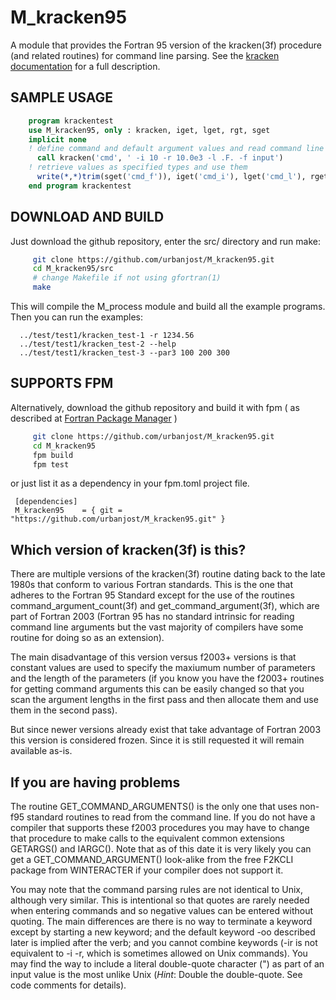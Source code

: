 # M_kracken95

A module that provides the Fortran 95 version of the kracken(3f)
procedure (and related routines) for command line parsing. See the
[kracken documentation](https://urbanjost.github.io/M_kracken95/krackenhelp.html) for a
full description.

## SAMPLE USAGE

```fortran
    program krackentest
    use M_kracken95, only : kracken, iget, lget, rgt, sget
    implicit none
    ! define command and default argument values and read command line arguments
      call kracken('cmd', ' -i 10 -r 10.0e3 -l .F. -f input')
    ! retrieve values as specified types and use them
      write(*,*)trim(sget('cmd_f')), iget('cmd_i'), lget('cmd_l'), rget('cmd_r')
    end program krackentest
```

## DOWNLOAD AND BUILD
Just download the github repository, enter the src/ directory and run make:

```bash
     git clone https://github.com/urbanjost/M_kracken95.git
     cd M_kracken95/src
     # change Makefile if not using gfortran(1)
     make
```

This will compile the M_process module and build all the example programs.
Then you can run the examples:

      ../test/test1/kracken_test-1 -r 1234.56
      ../test/test1/kracken_test-2 --help
      ../test/test1/kracken_test-3 --par3 100 200 300

## SUPPORTS FPM
Alternatively, download the github repository and build it with 
fpm ( as described at [Fortran Package Manager](https://github.com/fortran-lang/fpm) )

```bash
     git clone https://github.com/urbanjost/M_kracken95.git
     cd M_kracken95
     fpm build
     fpm test
```

or just list it as a dependency in your fpm.toml project file.

     [dependencies]
     M_kracken95    = { git = "https://github.com/urbanjost/M_kracken95.git" }

## Which version of kracken(3f) is this?

There are multiple versions of the kracken(3f) routine dating back
to the late 1980s that conform to various Fortran standards. This is
the one that adheres to the Fortran 95 Standard except for the use of
the routines command_argument_count(3f) and get_command_argument(3f),
which are part of Fortran 2003 (Fortran 95 has no standard intrinsic
for reading command line arguments but the vast majority of compilers
have some routine for doing so as an extension).

The main disadvantage of this version versus f2003+ versions is that
constant values are used to specify the maxiumum number of parameters and
the length of the parameters (if you know you have the f2003+ routines
for getting command arguments this can be easily changed so that you
scan the argument lengths in the first pass and then allocate them and
use them in the second pass).

But since newer versions already exist that take advantage of Fortran
2003 this version is considered frozen. Since it is still requested it
will remain available as-is.

## If you are having problems

The routine GET_COMMAND_ARGUMENTS() is the only one that uses non-f95
standard routines to read from the command line. If you do not have a
compiler that supports these f2003 procedures you may have to change that
procedure to make calls to the equivalent common extensions GETARGS()
and IARGC(). Note that as of this date it is very likely you can get
a GET_COMMAND_ARGUMENT() look-alike from the free F2KCLI package from
WINTERACTER if your compiler does not support it.

You may note that the command parsing rules are not identical to Unix,
although very similar. This is intentional so that quotes are rarely
needed when entering commands and so negative values can be entered
without quoting. The main differences are there is no way to terminate
a keyword except by starting a new keyword; and the default keyword
-oo described later is implied after the verb; and you cannot combine
keywords (-ir is not equivalent to -i -r, which is sometimes allowed on
Unix commands). You may find the way to include a literal double-quote
character (") as part of an input value is the most unlike Unix (*Hint*:
Double the double-quote. See code comments for details).
